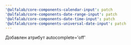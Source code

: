 ```yaml
---
'@alfalab/core-components-calendar-input': patch
'@alfalab/core-components-date-range-input': patch
'@alfalab/core-components-date-time-input': patch
'@alfalab/core-components-universal-date-input': patch
---
```


Добавлен атрибут autocomplete='off'
